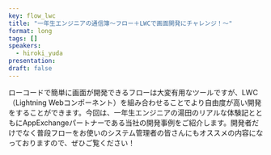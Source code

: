 ```yaml
---
key: flow_lwc
title: "一年生エンジニアの通信簿〜フロー＋LWCで画面開発にチャレンジ！〜"
format: long
tags: []
speakers:
  - hiroki_yuda
presentation: 
draft: false
---
```

ローコードで簡単に画面が開発できるフローは大変有用なツールですが、LWC（Lightning Webコンポーネント）を組み合わせることでより自由度が高い開発をすることができます。今回は、一年生エンジニアの湯田のリアルな体験記とともにAppExchangeパートナーである当社の開発事例をご紹介します。開発者だけでなく普段フローをお使いのシステム管理者の皆さんにもオススメの内容になっておりますので、ぜひご覧ください！